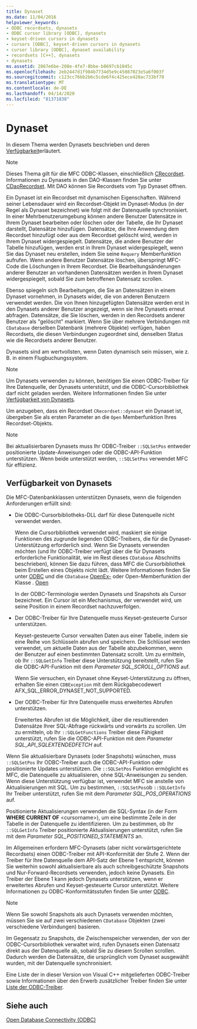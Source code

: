 ```yaml
---
title: Dynaset
ms.date: 11/04/2016
helpviewer_keywords:
- ODBC recordsets, dynasets
- ODBC cursor library [ODBC], dynasets
- keyset-driven cursors in dynasets
- cursors [ODBC], keyset-driven cursors in dynasets
- cursor library [ODBC], dynaset availability
- recordsets [C++], dynasets
- dynasets
ms.assetid: 2867e6be-208e-4fe7-8bbe-b8697cb1045c
ms.openlocfilehash: 2eb2447d1f984b7734d5e9c45087023e5a6f003f
ms.sourcegitcommit: c123cc76bb2b6c5cde6f4c425ece420ac733bf70
ms.translationtype: MT
ms.contentlocale: de-DE
ms.lasthandoff: 04/14/2020
ms.locfileid: "81371838"
---
```

# <a name="dynaset"></a>Dynaset

In diesem Thema werden Dynasets beschrieben und deren [Verfügbarkeit](#_core_availability_of_dynasets)erläutert.

> [!NOTE]
> Dieses Thema gilt für die MFC ODBC-Klassen, einschließlich [CRecordset](../../mfc/reference/crecordset-class.md). Informationen zu Dynasets in den DAO-Klassen finden Sie unter [CDaoRecordset](../../mfc/reference/cdaorecordset-class.md). Mit DAO können Sie Recordsets vom Typ Dynaset öffnen.

Ein Dynaset ist ein Recordset mit dynamischen Eigenschaften. Während seiner Lebensdauer wird ein Recordset-Objekt im Dynaset-Modus (in der Regel als Dynaset bezeichnet) wie folgt mit der Datenquelle synchronisiert. In einer Mehrbenutzerumgebung können andere Benutzer Datensätze in Ihrem Dynaset bearbeiten oder löschen oder der Tabelle, die Ihr Dynaset darstellt, Datensätze hinzufügen. Datensätze, die Ihre Anwendung dem Recordset hinzufügt oder aus dem Recordset gelöscht wird, werden in Ihrem Dynaset widergespiegelt. Datensätze, die andere Benutzer der Tabelle hinzufügen, werden erst in Ihrem Dynaset widergespiegelt, wenn Sie das Dynaset neu erstellen, indem Sie seine `Requery` Memberfunktion aufrufen. Wenn andere Benutzer Datensätze löschen, überspringt MFC-Code die Löschungen in Ihrem Recordset. Die Bearbeitungsänderungen anderer Benutzer an vorhandenen Datensätzen werden in Ihrem Dynaset widergespiegelt, sobald Sie zum betroffenen Datensatz scrollen.

Ebenso spiegeln sich Bearbeitungen, die Sie an Datensätzen in einem Dynaset vornehmen, in Dynasets wider, die von anderen Benutzern verwendet werden. Die von Ihnen hinzugefügten Datensätze werden erst in den Dynasets anderer Benutzer angezeigt, wenn sie ihre Dynasets erneut abfragen. Datensätze, die Sie löschen, werden in den Recordsets anderer Benutzer als "gelöscht" markiert. Wenn Sie über mehrere Verbindungen mit `CDatabase` derselben Datenbank (mehrere Objekte) verfügen, haben Recordsets, die diesen Verbindungen zugeordnet sind, denselben Status wie die Recordsets anderer Benutzer.

Dynasets sind am wertvollsten, wenn Daten dynamisch sein müssen, wie z. B. in einem Flugbuchungssystem.

> [!NOTE]
> Um Dynasets verwenden zu können, benötigen Sie einen ODBC-Treiber für Ihre Datenquelle, der Dynasets unterstützt, und die ODBC-Cursorbibliothek darf nicht geladen werden. Weitere Informationen finden Sie unter [Verfügbarkeit von Dynasets](#_core_availability_of_dynasets).

Um anzugeben, dass ein Recordset `CRecordset::dynaset` ein Dynaset ist, übergeben Sie als ersten Parameter an die `Open` Memberfunktion Ihres Recordset-Objekts.

> [!NOTE]
> Bei aktualisierbaren Dynasets muss Ihr ODBC-Treiber `::SQLSetPos` entweder positionierte Update-Anweisungen oder die ODBC-API-Funktion unterstützen. Wenn beide unterstützt werden, `::SQLSetPos` verwendet MFC für effizienz.

## <a name="availability-of-dynasets"></a><a name="_core_availability_of_dynasets"></a>Verfügbarkeit von Dynasets

Die MFC-Datenbankklassen unterstützen Dynasets, wenn die folgenden Anforderungen erfüllt sind:

- Die ODBC-Cursorbibliotheks-DLL darf für diese Datenquelle nicht verwendet werden.

   Wenn die Cursorbibliothek verwendet wird, maskiert sie einige Funktionen des zugrunde liegenden ODBC-Treibers, die für die Dynaset-Unterstützung erforderlich sind. Wenn Sie Dynasets verwenden möchten (und Ihr ODBC-Treiber verfügt über die für Dynasets erforderliche Funktionalität, wie im Rest dieses `CDatabase` Abschnitts beschrieben), können Sie dazu führen, dass MFC die Cursorbibliothek beim Erstellen eines Objekts nicht lädt. Weitere Informationen finden Sie unter [ODBC](../../data/odbc/odbc-basics.md) und die `CDatabase` [OpenEx-](../../mfc/reference/cdatabase-class.md#openex) oder Open-Memberfunktion der Klasse . [Open](../../mfc/reference/cdatabase-class.md#open)

   In der ODBC-Terminologie werden Dynasets und Snapshots als Cursor bezeichnet. Ein Cursor ist ein Mechanismus, der verwendet wird, um seine Position in einem Recordset nachzuverfolgen.

- Der ODBC-Treiber für Ihre Datenquelle muss Keyset-gesteuerte Cursor unterstützen.

   Keyset-gesteuerte Cursor verwalten Daten aus einer Tabelle, indem sie eine Reihe von Schlüsseln abrufen und speichern. Die Schlüssel werden verwendet, um aktuelle Daten aus der Tabelle abzubekommen, wenn der Benutzer auf einen bestimmten Datensatz scrollt. Um zu ermitteln, ob Ihr `::SQLGetInfo` Treiber diese Unterstützung bereitstellt, rufen Sie die ODBC-API-Funktion mit dem *Parameter SQL_SCROLL_OPTIONS* auf.

   Wenn Sie versuchen, ein Dynaset ohne Keyset-Unterstützung zu öffnen, erhalten Sie einen `CDBException` mit dem Rückgabecodewert AFX_SQL_ERROR_DYNASET_NOT_SUPPORTED.

- Der ODBC-Treiber für Ihre Datenquelle muss erweitertes Abrufen unterstützen.

   Erweitertes Abrufen ist die Möglichkeit, über die resultierenden Datensätze Ihrer SQL-Abfrage rückwärts und vorwärts zu scrollen. Um zu ermitteln, ob Ihr `::SQLGetFunctions` Treiber diese Fähigkeit unterstützt, rufen Sie die ODBC-API-Funktion mit dem *Parameter SQL_API_SQLEXTENDEDFETCH* auf.

Wenn Sie aktualisierbare Dynasets (oder Snapshots) wünschen, muss `::SQLSetPos` Ihr ODBC-Treiber auch die ODBC-API-Funktion oder positionierte Updates unterstützen. Die `::SQLSetPos` Funktion ermöglicht es MFC, die Datenquelle zu aktualisieren, ohne SQL-Anweisungen zu senden. Wenn diese Unterstützung verfügbar ist, verwendet MFC sie anstelle von Aktualisierungen mit SQL. Um zu bestimmen, `::SQLSetPos`ob `::SQLGetInfo` Ihr Treiber unterstützt, rufen Sie mit dem *Parameter SQL_POS_OPERATIONS* auf.

Positionierte Aktualisierungen verwenden die SQL-Syntax (in der Form **WHERE CURRENT OF** \<cursorname>), um eine bestimmte Zeile in der Tabelle in der Datenquelle zu identifizieren. Um zu bestimmen, ob Ihr `::SQLGetInfo` Treiber positionierte Aktualisierungen unterstützt, rufen Sie mit dem *Parameter SQL_POSITIONED_STATEMENTS* an.

Im Allgemeinen erfordern MFC-Dynasets (aber nicht vorwärtsgerichtete Recordsets) einen ODBC-Treiber mit API-Konformität der Stufe 2. Wenn der Treiber für Ihre Datenquelle dem API-Satz der Ebene 1 entspricht, können Sie weiterhin sowohl aktualisierbare als auch schreibgeschützte Snapshots und Nur-Forward-Recordsets verwenden, jedoch keine Dynasets. Ein Treiber der Ebene 1 kann jedoch Dynasets unterstützen, wenn er erweitertes Abrufen und Keyset-gesteuerte Cursor unterstützt. Weitere Informationen zu ODBC-Konformitätsstufen finden Sie unter [ODBC](../../data/odbc/odbc-basics.md).

> [!NOTE]
> Wenn Sie sowohl Snapshots als auch Dynasets verwenden möchten, müssen Sie sie auf zwei verschiedenen `CDatabase` Objekten (zwei verschiedene Verbindungen) basieren.

Im Gegensatz zu Snapshots, die Zwischenspeicher verwenden, der von der ODBC-Cursorbibliothek verwaltet wird, rufen Dynasets einen Datensatz direkt aus der Datenquelle ab, sobald Sie zu diesem Scrollen scrollen. Dadurch werden die Datensätze, die ursprünglich vom Dynaset ausgewählt wurden, mit der Datenquelle synchronisiert.

Eine Liste der in dieser Version von Visual C++ mitgelieferten ODBC-Treiber sowie Informationen über den Erwerb zusätzlicher Treiber finden Sie unter [Liste der ODBC-Treiber](../../data/odbc/odbc-driver-list.md).

## <a name="see-also"></a>Siehe auch

[Open Database Connectivity (ODBC)](../../data/odbc/open-database-connectivity-odbc.md)
